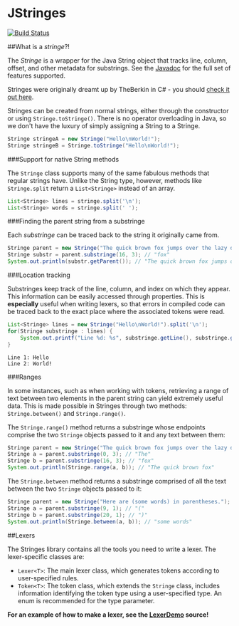 JStringes
=========
[![Build Status](https://travis-ci.org/fauxpark/jstringes.svg)](https://travis-ci.org/fauxpark/jstringes)

##What is a *stringe*?!

The *Stringe* is a wrapper for the Java String object that tracks line, column, offset, and other metadata for substrings. See the [Javadoc](https://fauxpark.github.io/jstringes) for the full set of features supported.

Stringes were originally dreamt up by TheBerkin in C# - you should [check it out here](https://github.com/TheBerkin/Stringes).

Stringes can be created from normal strings, either through the constructor or using `Stringe.toStringe()`. There is no operator overloading in Java, so we don't have the luxury of simply assigning a String to a Stringe.
```java
Stringe stringeA = new Stringe("Hello\nWorld!");
Stringe stringeB = Stringe.toStringe("Hello\nWorld!");
```

###Support for native String methods

The `Stringe` class supports many of the same fabulous methods that regular strings have.
Unlike the String type, however, methods like `Stringe.split` return a `List<Stringe>` instead of an array.
```java
List<Stringe> lines = stringe.split('\n');
List<Stringe> words = stringe.split(' ');
```

###Finding the parent string from a substringe

Each *substringe* can be traced back to the string it originally came from.
```java
Stringe parent = new Stringe("The quick brown fox jumps over the lazy dog");
Stringe substr = parent.substringe(16, 3); // "fox"
System.out.println(substr.getParent()); // "The quick brown fox jumps over the lazy dog"
```

###Location tracking

Substringes keep track of the line, column, and index on which they appear. This information can be easily accessed through properties. This is **especially** useful when writing lexers, so that errors in compiled code can be traced back to the exact place where the associated tokens were read.

```java
List<Stringe> lines = new Stringe("Hello\nWorld!").split('\n');
for(Stringe substringe : lines) {
    System.out.printf("Line %d: %s", substringe.getLine(), substringe.getValue());
}
```
```
Line 1: Hello
Line 2: World!
```

###Ranges

In some instances, such as when working with tokens, retrieving a range of text between two elements in the parent string can yield extremely useful data. This is made possible in Stringes through two methods: `Stringe.between()` and `Stringe.range()`.

The `Stringe.range()` method returns a substringe whose endpoints comprise the two `Stringe` objects passed to it and any text between them:
```java
Stringe parent = new Stringe("The quick brown fox jumps over the lazy dog");
Stringe a = parent.substringe(0, 3); // "The"
Stringe b = parent.substringe(16, 3); // "fox"
System.out.println(Stringe.range(a, b)); // "The quick brown fox"
```

The `Stringe.between` method returns a substringe comprised of all the text between the two `Stringe` objects passed to it:
```java
Stringe parent = new Stringe("Here are (some words) in parentheses.");
Stringe a = parent.substringe(9, 1); // "("
Stringe b = parent.substringe(20, 1); // ")"
System.out.println(Stringe.between(a, b)); // "some words"
```

##Lexers

The Stringes library contains all the tools you need to write a lexer. The lexer-specific classes are:
* `Lexer<T>`: The main lexer class, which generates tokens according to user-specified rules.
* `Token<T>`: The token class, which extends the `Stringe` class, includes information identifying the token type using a user-specified type. An enum is recommended for the type parameter.

**For an example of how to make a lexer, see the [LexerDemo](https://github.com/fauxpark/jstringes/blob/master/src/lexerdemo/java/net/fauxpark/lexerdemo/LexerDemo.java) source!**
